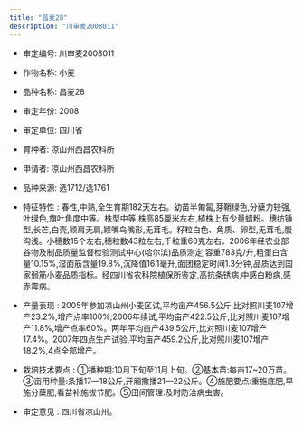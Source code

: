 ```yaml
---
title: "昌麦28"
description: "川审麦2008011"
---
```

* 审定编号:  川审麦2008011

*  作物名称:  小麦

*  品种名称:  昌麦28

*  审定年份:  2008

*  审定单位:  四川省

* 育种者:  凉山州西昌农科所

*  申请者:  凉山州西昌农科所

*  品种来源:  选1712/选1761

*  特征特性 : 
春性,中熟,全生育期182天左右。幼苗半匍匐,芽鞘绿色,分蘖力较强,叶绿色,旗叶角度中等。株型中等,株高85厘米左右,植株上有少量蜡粉。穗纺锤型,长芒,白壳,颖肩无肩,颖嘴鸟嘴形,无茸毛。籽粒白色、角质、卵型,无茸毛,腹沟浅。小穗数15个左右,穗粒数43粒左右,千粒重60克左右。2006年经农业部谷物及制品质量监督检验测试中心(哈尔滨)品质测定,容重783克/升,粗蛋白含量10.15%,湿面筋含量19.8%,沉降值16.1毫升,面团稳定时间1.3分钟,品质达到国家弱筋小麦品质指标。经四川省农科院植保所鉴定,高抗条锈病,中感白粉病,感赤霉病。
 
*  产量表现 : 
2005年参加凉山州小麦区试,平均亩产456.5公斤,比对照川麦107增产23.2%,增产点率100%;2006年续试,平均亩产422.5公斤,比对照川麦107增产11.8%,增产点率60%。两年平均亩产439.5公斤,比对照川麦107增产17.4%。2007年四点生产试验,平均亩产459.2公斤,比对照川麦107增产18.2%,4点全部增产。

*  栽培技术要点 : 
①播种期:10月下旬至11月上旬。②基本苗:每亩17~20万苗。③亩用种量:条播17—18公斤,开厢撒播21—22公斤。④施肥要点:重施底肥,早施分蘖肥,看苗补施拔节肥。⑤田间管理:及时防治病虫害。

*  审定意见 : 
四川省凉山州。
